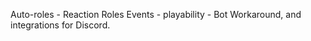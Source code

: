 Auto-roles - Reaction Roles
    Events - playability - Bot Workaround, and integrations for Discord.
